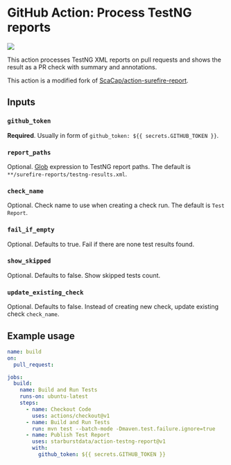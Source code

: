 # GitHub Action: Process TestNG reports

![](https://github.com/starburstdata/action-testng-report/workflows/build/badge.svg)

This action processes TestNG XML reports on pull requests and shows the result as a PR check with summary and annotations.

This action is a modified fork of [ScaCap/action-surefire-report](https://github.com/ScaCap/action-surefire-report).

## Inputs

### `github_token`

**Required**. Usually in form of `github_token: ${{ secrets.GITHUB_TOKEN }}`.

### `report_paths`

Optional. [Glob](https://github.com/actions/toolkit/tree/master/packages/glob) expression to TestNG report paths. The default is `**/surefire-reports/testng-results.xml`.

### `check_name`

Optional. Check name to use when creating a check run. The default is `Test Report`.

### `fail_if_empty`

Optional. Defaults to true. Fail if there are none test results found.

### `show_skipped`

Optional. Defaults to false. Show skipped tests count.

### `update_existing_check`

Optional. Defaults to false. Instead of creating new check, update existing check `check_name`.

## Example usage

```yml
name: build
on:
  pull_request:

jobs:
  build:
    name: Build and Run Tests
    runs-on: ubuntu-latest
    steps:
      - name: Checkout Code
        uses: actions/checkout@v1
      - name: Build and Run Tests
        run: mvn test --batch-mode -Dmaven.test.failure.ignore=true
      - name: Publish Test Report
        uses: starburstdata/action-testng-report@v1
        with:
          github_token: ${{ secrets.GITHUB_TOKEN }}
```
